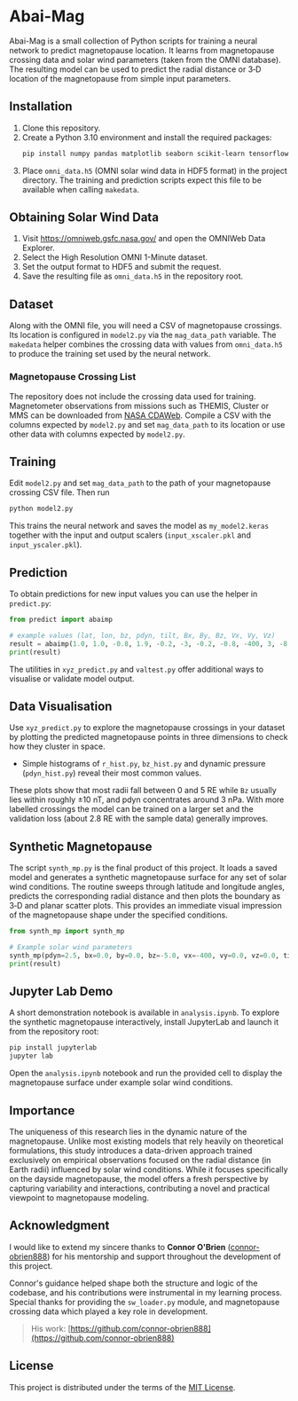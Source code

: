 # Abai-Mag


Abai-Mag is a small collection of Python scripts for training a neural network to
predict magnetopause location. It learns from magnetopause crossing data and
solar wind parameters (taken from the OMNI database). The resulting model can be used to predict the radial distance or 3‑D location of the magnetopause from simple input parameters.


## Installation

1. Clone this repository.
2. Create a Python 3.10 environment and install the required packages:
   ```bash
   pip install numpy pandas matplotlib seaborn scikit-learn tensorflow joblib
   ```
3. Place `omni_data.h5` (OMNI solar wind data in HDF5 format) in the project directory. The training and prediction scripts expect this file to be available when calling `makedata`.

## Obtaining Solar Wind Data

1. Visit https://omniweb.gsfc.nasa.gov/ and open the OMNIWeb Data Explorer.
2. Select the High Resolution OMNI 1-Minute dataset.
3. Set the output format to HDF5 and submit the request.
4. Save the resulting file as `omni_data.h5` in the repository root.

## Dataset

Along with the OMNI file, you will need a CSV of magnetopause crossings. Its
location is configured in `model2.py` via the `mag_data_path` variable. The
`makedata` helper combines the crossing data with values from `omni_data.h5` to
produce the training set used by the neural network.

### Magnetopause Crossing List

The repository does not include the crossing data used for training. Magnetometer observations from missions such as THEMIS, Cluster or MMS can be downloaded from [NASA CDAWeb](https://cdaweb.gsfc.nasa.gov/). Compile a CSV with the columns expected by `model2.py` and set `mag_data_path` to its location or use other data with columns expected by `model2.py`.

## Training

Edit `model2.py` and set `mag_data_path` to the path of your magnetopause crossing CSV file. Then run

```bash
python model2.py
```

This trains the neural network and saves the model as `my_model2.keras` together with the input and output scalers (`input_xscaler.pkl` and `input_yscaler.pkl`).

## Prediction

To obtain predictions for new input values you can use the helper in `predict.py`:

```python
from predict import abaimp

# example values (lat, lon, bz, pdyn, tilt, Bx, By, Bz, Vx, Vy, Vz)
result = abaimp(1.0, 1.0, -0.8, 1.9, -0.2, -3, -0.2, -0.8, -400, 3, -8.5)
print(result)
```

The utilities in `xyz_predict.py` and `valtest.py` offer additional ways to visualise or validate model output.

## Data Visualisation

Use `xyz_predict.py` to explore the magnetopause crossings in your dataset by plotting the predicted magnetopause points in three dimensions to check how they cluster in space.

* Simple histograms of `r_hist.py`, `bz_hist.py` and dynamic pressure (`pdyn_hist.py`) reveal their most common values.

These plots show that most radii fall between 0 and 5 RE while `Bz` usually lies within roughly ±10 nT, and pdyn concentrates around 3 nPa. With more labelled crossings the model can be trained on a larger set and the validation loss (about 2.8 RE with the sample data) generally improves.

## Synthetic Magnetopause

The script `synth_mp.py` is the final product of this project. It loads a saved
model and generates a synthetic magnetopause surface for any set of solar wind
conditions. The routine sweeps through latitude and longitude angles, predicts
the corresponding radial distance and then plots the boundary as 3‑D and planar
scatter plots. This provides an immediate visual impression of the magnetopause
shape under the specified conditions.

```python
from synth_mp import synth_mp

# Example solar wind parameters
synth_mp(pdyn=2.5, bx=0.0, by=0.0, bz=-5.0, vx=-400, vy=0.0, vz=0.0, tilt=0.0)
print(result)
```

## Jupyter Lab Demo

A short demonstration notebook is available in `analysis.ipynb`.
To explore the synthetic magnetopause interactively, install JupyterLab and
launch it from the repository root:

```bash
pip install jupyterlab
jupyter lab
```

Open the `analysis.ipynb` notebook and run the provided cell to display the
magnetopause surface under example solar wind conditions.

## Importance

The uniqueness of this research lies in the dynamic nature of the magnetopause. Unlike most existing models that rely heavily on theoretical formulations, this study introduces a data-driven approach trained exclusively on empirical observations focused on the radial distance (in Earth radii) influenced by solar wind conditions. While it focuses specifically on the dayside magnetopause, the model offers a fresh perspective by capturing variability and interactions, contributing a novel and practical viewpoint to magnetopause modeling.

## Acknowledgment

I would like to extend my sincere thanks to **Connor O'Brien** ([connor-obrien888](https://github.com/connor-obrien888)) for his mentorship and support throughout the development of this project.

Connor's guidance helped shape both the structure and logic of the codebase, and his contributions were instrumental in my learning process. Special thanks for providing the `sw_loader.py` module, and magnetopause crossing data which played a key role in development.

> His work: [https://github.com/connor-obrien888](https://github.com/connor-obrien888)

## License

This project is distributed under the terms of the [MIT License](LICENSE).

